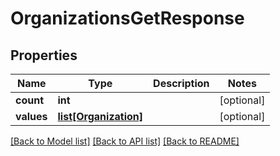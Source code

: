 # OrganizationsGetResponse

## Properties
Name | Type | Description | Notes
------------ | ------------- | ------------- | -------------
**count** | **int** |  | [optional] 
**values** | [**list[Organization]**](Organization.md) |  | [optional] 

[[Back to Model list]](../README.md#documentation-for-models) [[Back to API list]](../README.md#documentation-for-api-endpoints) [[Back to README]](../README.md)


